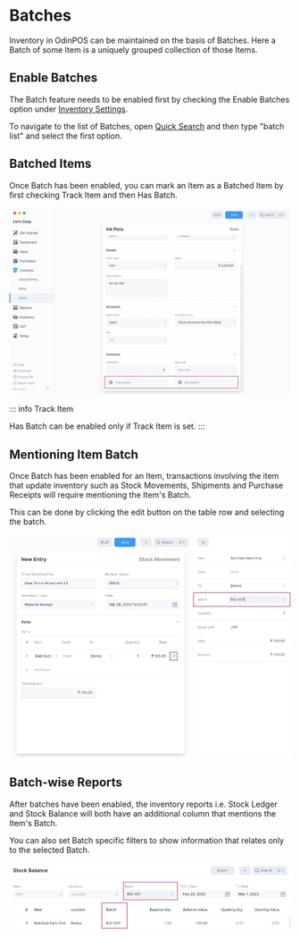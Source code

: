 # Batches

Inventory in OdinPOS can be maintained on the basis of Batches. Here a
Batch of some Item is a uniquely grouped collection of those Items.

## Enable Batches

The Batch feature needs to be enabled first by checking the Enable Batches
option under [Inventory Settings](/inventory/settings).

To navigate to the list of Batches, open [Quick Search](/miscellaneous/search)
and then type "batch list" and select the first option.

## Batched Items

Once Batch has been enabled, you can mark an Item as a Batched Item by first
checking Track Item and then Has Batch.

![Enable Has Batch](./images/item-has-batch.png)

::: info Track Item

Has Batch can be enabled only if Track Item is set.
:::

## Mentioning Item Batch

Once Batch has been enabled for an Item, transactions involving the item that
update inventory such as Stock Movements, Shipments and Purchase
Receipts will require mentioning the Item's Batch.

This can be done by clicking the edit button on the table row and selecting the
batch.

![Mentioning Batches](./images/mentioning-batches.png)

## Batch-wise Reports

After batches have been enabled, the inventory reports i.e. Stock Ledger and
Stock Balance will both have an additional column that mentions the Item's Batch.

You can also set Batch specific filters to show information that relates only to
the selected Batch.

![Batch-wise Report](./images/batchwise-report.png)
